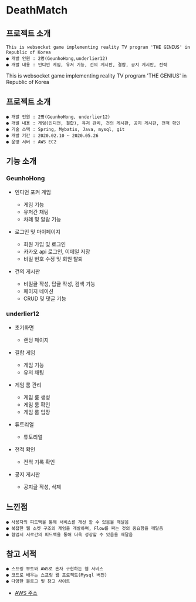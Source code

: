 # DeathMatch

## 프로젝트 소개
    This is websocket game implementing reality TV program 'THE GENIUS' in Republic of Korea
    ● 개발 인원 : 2명(GeunhoHong,underlier12)
    ● 개발 내용 : 인디언 게임, 유저 기능, 건의 게시판, 결합, 공지 게시판, 전적
This is websocket game implementing reality TV program 'THE GENIUS' in Republic of Korea

## 프로젝트 소개
    ● 개발 인원 : 2명(GeunhoHong, underlier12)
    ● 개발 내용 : 게임(인디언, 결합), 유저 관리, 건의 게시판, 공지 게시판, 전적 확인
    ● 기술 스택 : Spring, Mybatis, Java, mysql, git
    ● 개발 기간 : 2020.02.10 ~ 2020.05.26
    ● 운영 서버 : AWS EC2
    
## 기능 소개
  ### GeunhoHong
  * 인디언 포커 게임  
    * 게임 기능
    * 유저간 채팅
    * 차례 및 알람 기능
    
  * 로그인 및 마이페이지
    * 회원 가입 및 로그인
    * 카카오 api 로그인, 이메일 저장
    * 비밀 번호 수정 및 회원 탈퇴
    
  * 건의 게시판  
    * 비밀글 작성, 답글 작성, 검색 기능
    * 페이지 네이션
    * CRUD 및 댓글 기능

  ### underlier12
  * 초기화면
    * 랜딩 페이지
    
  * 결합 게임
    * 게임 기능
    * 유저 채팅
    
  * 게임 룸 관리
    * 게임 룸 생성
    * 게임 룸 확인
    * 게임 룸 입장
    
  * 튜토리얼
    * 튜토리얼 
    
  * 전적 확인
    * 전적 기록 확인
    
  * 공지 게시판
    * 공지글 작성, 삭제
    
## 느낀점
    ● 사용자의 피드백을 통해 서비스를 개선 할 수 있음을 깨달음
    ● 복잡한 웹 소켓 구조의 게임을 개발하며, Flow를 짜는 것의 중요함을 깨달음
    ● 협업시 서로간의 피드백을 통해 더욱 성장할 수 있음을 깨달음
    
## 참고 서적
    ● 스프링 부트와 AWS로 혼자 구현하는 웹 서비스
    ● 코드로 배우는 스프링 웹 프로젝트(Mysql 버전)
    ● 다양한 블로그 및 참고 사이트

* [AWS 주소](http://52.78.91.148:8080/)
